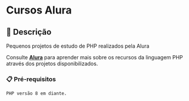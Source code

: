 # Cursos Alura



## 🚀 Descrição

Pequenos projetos de estudo de PHP realizados pela Alura

Consulte **[Alura](https://www.alura.com.br/)** para aprender mais sobre os recursos da linguagem PHP através dos projetos disponibilizados.

### 📋 Pré-requisitos

```
PHP versão 8 em diante.
```
